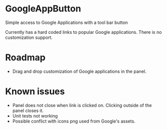 # GoogleAppButton

Simple access to Google Applications with a tool bar button

Currently has a hard coded links to popular Google applications. There is no customization support.

# Roadmap

* Drag and drop customization of Google applications in the panel.

# Known issues

* Panel does not close when link is clicked on. Clicking outside of the panel closes it.
* Unit tests not working
* Possible conflict with icons png used from Google's assets.
